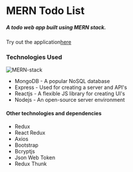 <h1>MERN Todo List</h1>
<h5>A todo web app built using MERN stack.</h5>
<span>Try out the application<a href="https://ancient-badlands-17358.herokuapp.com/">here</a></span>
<h3>Technologies Used</h3>
<img src="https://i.morioh.com/139b757e13.png" alt="MERN-stack" />
<ul>
  <li>MongoDB - A popular NoSQL database</li>
  <li>Express - Used for creating a server and API's</li>
  <li>Reactjs - A flexible JS library for creating UI's</li>
  <li>Nodejs - An open-source server environment</li>
</ul>
<h4>Other technologies and dependencies</h4>
<ul>
  <li>Redux</li>
  <li>React Redux</li>
  <li>Axios</li>
  <li>Bootstrap</li>
  <li>Bcryptjs</li>
  <li>Json Web Token</li>
  <li>Redux Thunk</li>
</ul>
